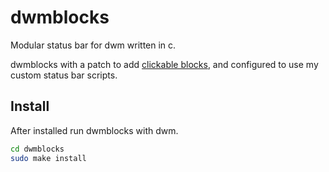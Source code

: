 # dwmblocks

Modular status bar for dwm written in c.

dwmblocks with a patch to add [clickable blocks](https://gist.github.com/IGeraGera/e4a5583b91b3eec2e81fdceb44dea717),
and configured to use my custom status bar scripts.

## Install

After installed run dwmblocks with dwm.

``` sh
cd dwmblocks
sudo make install
```
